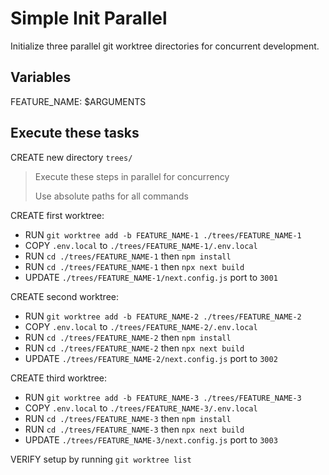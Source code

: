 # Simple Init Parallel

Initialize three parallel git worktree directories for concurrent development.

## Variables

FEATURE_NAME: $ARGUMENTS

## Execute these tasks

CREATE new directory `trees/`

> Execute these steps in parallel for concurrency
>
> Use absolute paths for all commands

CREATE first worktree:
- RUN `git worktree add -b FEATURE_NAME-1 ./trees/FEATURE_NAME-1`
- COPY `.env.local` to `./trees/FEATURE_NAME-1/.env.local`
- RUN `cd ./trees/FEATURE_NAME-1` then `npm install`
- RUN `cd ./trees/FEATURE_NAME-1` then `npx next build`
- UPDATE `./trees/FEATURE_NAME-1/next.config.js` port to `3001`

CREATE second worktree:
- RUN `git worktree add -b FEATURE_NAME-2 ./trees/FEATURE_NAME-2`
- COPY `.env.local` to `./trees/FEATURE_NAME-2/.env.local`
- RUN `cd ./trees/FEATURE_NAME-2` then `npm install`
- RUN `cd ./trees/FEATURE_NAME-2` then `npx next build`
- UPDATE `./trees/FEATURE_NAME-2/next.config.js` port to `3002`

CREATE third worktree:
- RUN `git worktree add -b FEATURE_NAME-3 ./trees/FEATURE_NAME-3`
- COPY `.env.local` to `./trees/FEATURE_NAME-3/.env.local`
- RUN `cd ./trees/FEATURE_NAME-3` then `npm install`
- RUN `cd ./trees/FEATURE_NAME-3` then `npx next build`
- UPDATE `./trees/FEATURE_NAME-3/next.config.js` port to `3003`

VERIFY setup by running `git worktree list`